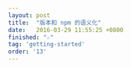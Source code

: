 ```yaml
---
layout: post
title:  "版本和 npm 的语义化"
date:   2016-03-29 11:55:25 +0800
finished: "☆"
tag: 'getting-started'
order: '13'
---
```

